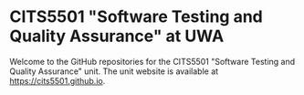 
# CITS5501 "Software Testing and Quality Assurance" at UWA

Welcome to the GitHub repositories for 
the CITS5501 "Software Testing and Quality Assurance" unit.
The unit website is available at <https://cits5501.github.io>.
